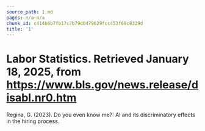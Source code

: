 ```yaml
---
source_path: 1.md
pages: n/a-n/a
chunk_id: c414b6b7fb17c7b79d0479629fcc453f69c8329d
title: '1'
---
```

# Labor Statistics. Retrieved January 18, 2025, from https://www.bls.gov/news.release/disabl.nr0.htm

Regina, G. (2023). Do you even know me?: AI and its discriminatory effects in the hiring process.

